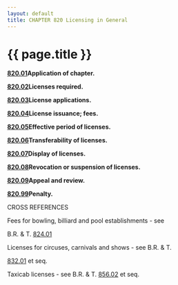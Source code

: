 ```yaml
---
layout: default 
title: CHAPTER 820 Licensing in General
---
```


{{ page.title }}
================

[**820.01**](398c5e0d.html)**Application of chapter.**

[**820.02**](398f19f2.html)**Licenses required.**

[**820.03**](399220de.html)**License applications.**

[**820.04**](39a2c120.html)**License issuance; fees.**

[**820.05**](39a580fc.html)**Effective period of licenses.**

[**820.06**](39a883fb.html)**Transferability of licenses.**

[**820.07**](39accc2e.html)**Display of licenses.**

[**820.08**](39af5aa4.html)**Revocation or suspension of licenses.**

[**820.09**](39b486d1.html)**Appeal and review.**

[**820.99**](39b74b22.html)**Penalty.**

CROSS REFERENCES

Fees for bowling, billiard and pool establishments - see

B.R. & T. [824.01](39e90b7d.html)

Licenses for circuses, carnivals and shows - see B.R. & T.

[832.01](3c3b82f3.html) et seq.

Taxicab licenses - see B.R. & T. [856.02](3e9bce06.html) et seq.
